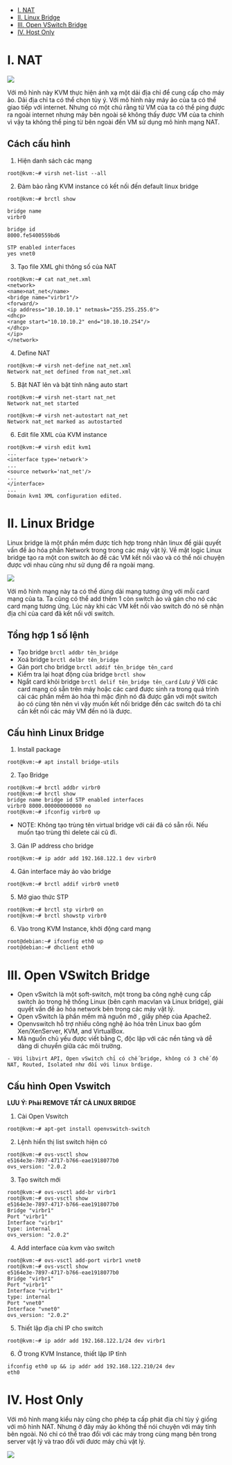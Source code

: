 ﻿- [I. NAT](#a)
- [II. Linux Bridge](#b)
- [III. Open VSwitch Bridge](#c)
- [ IV. Host Only](#d)


<a name="a"></a>
# I. NAT
<img src = "../Images/networknat.png">  

Với mô hình này KVM thực hiện ánh xạ một dải địa chỉ để cung cấp cho máy ảo. Dải địa chỉ ta có thể chọn tùy ý. Với mô hình này máy ảo của ta có thể giao tiếp với internet. Nhưng có một chú rằng từ VM của ta có thể ping được ra ngoài internet nhưng máy bên ngoài sẽ không thấy được VM của ta chính vì vậy ta không thể ping từ bên ngoài đến VM sử dụng mô hình mạng NAT.

## Cách cấu hình

1. Hiện danh sách các mạng
```
root@kvm:~# virsh net-list --all  

```  

2.  Đảm bảo rằng KVM instance có kết nối đến default linux bridge
```
root@kvm:~# brctl show  

bridge name  
virbr0

bridge id  
8000.fe5400559bd6

STP enabled interfaces  
yes vnet0
```  

3. Tạo file XML ghi thông số của NAT
```
root@kvm:~# cat nat_net.xml  
<network>  
<name>nat_net</name>  
<bridge name="virbr1"/>  
<forward/>  
<ip address="10.10.10.1" netmask="255.255.255.0">  
<dhcp>  
<range start="10.10.10.2" end="10.10.10.254"/>  
</dhcp>  
</ip>  
</network>
```  

4. Define NAT
```
root@kvm:~# virsh net-define nat_net.xml  
Network nat_net defined from nat_net.xml
```  

5. Bật NAT lên và bật tính năng auto start
```
root@kvm:~# virsh net-start nat_net  
Network nat_net started  

root@kvm:~# virsh net-autostart nat_net  
Network nat_net marked as autostarted
```  

6. Edit file XML của KVM instance

```
root@kvm:~# virsh edit kvm1  
...  
<interface type='network'>  
...  
<source network='nat_net'/>  
...  
</interface>  
...  
Domain kvm1 XML configuration edited.
```  
<a name="b"></a>
# II. Linux Bridge

Linux bridge là một phần mềm được tích hợp trong nhân linux để giải quyết vấn đề ảo hóa phần Network trong trong các máy vật lý. Về mặt logic Linux bridge tạo ra một con switch ảo để các VM kết nối vào và có thể nói chuyện được với nhau cũng như sử dụng để ra ngoài mạng.

<img src = "../Images/networkbridge.png">  

Với mô hình mạng này ta có thể dùng dải mạng tương ứng với mỗi card mạng của ta. Ta cũng có thể add thêm 1 còn switch ảo và gán cho nó các card mạng tương ứng. Lúc này khi các VM kết nối vào switch đó nó sẽ nhận địa chỉ của card đã kết nối với switch.

## Tổng hợp 1 số lệnh

-   Tạo bridge  `brctl addbr tên_bridge`
-  Xoá bridge  `brctl delbr tên_bridge`
-   Gán port cho bridge  `brctl addif tên_bridge tên_card`
-   Kiểm tra lại hoạt động của bridge  `brctl show`
-   Ngắt card khỏi bridge  `brctl delif tên_bridge tên_card`  _Lưu ý_  Với các card mạng có sẵn trên máy hoặc các card được sinh ra trong quá trình cài các phần mềm ảo hóa thì mặc định nó đã được gắn với một switch ảo có cùng tên nên vì vậy muốn kết nối bridge đến các switch đó ta chỉ cần kết nối các máy VM đến nó là được.

## Cấu hình Linux Bridge
1. Install package
```
root@kvm:~# apt install bridge-utils
```  

2.  Tạo Bridge
```
root@kvm:~# brctl addbr virbr0  
root@kvm:~# brctl show  
bridge name bridge id STP enabled interfaces  
virbr0 8000.000000000000 no  
root@kvm:~# ifconfig virbr0 up

```  

* NOTE: Không tạo trùng tên virtual bridge với cái đã có sẵn rồi. Nếu muốn tạo trùng thì delete cái cũ đi.

3. Gán IP address cho bridge
```
root@kvm:~# ip addr add 192.168.122.1 dev virbr0
```  

4. Gán interface máy ảo vào bridge
```
root@kvm:~# brctl addif virbr0 vnet0
```  

5. Mở giao thức STP
```
root@kvm:~# brctl stp virbr0 on  
root@kvm:~# brctl showstp virbr0
```  

6. Vào trong KVM Instance, khởi động card mạng
```
root@debian:~# ifconfig eth0 up  
root@debian:~# dhclient eth0
```  
<a name="c"></a>
# III. Open VSwitch Bridge
- Open vSwitch là một soft-switch, một trong ba công nghệ cung cấp switch ảo trong hệ thống Linux (bên cạnh macvlan và Linux bridge), giải quyết vấn đề ảo hóa network bên trong các máy vật lý.  
- Open vSwitch là phần mềm mã nguồn mở , giấy phép của Apache2.  
- Openvswitch hỗ trợ nhiều công nghệ ảo hóa trên Linux bao gồm Xen/XenServer, KVM, and VirtualBox.  
- Mã nguồn chủ yếu được viết bằng C, độc lập với các nền tảng và dễ dàng di chuyển giữa các môi trường.

`- Với libvirt API, Open vSwitch chỉ có chế bridge, không có 3 chế độ NAT, Routed, Isolated như đối với linux brdige.`

## Cấu hình Open Vswitch
**LƯU Ý: Phải REMOVE TẤT CẢ LINUX BRIDGE**

1. Cài Open Vswitch
```
root@kvm:~# apt-get install openvswitch-switch
```  
2. Lệnh hiển thị list switch hiện có
```
root@kvm:~# ovs-vsctl show  
e5164e3e-7897-4717-b766-eae1918077b0  
ovs_version: "2.0.2
```  

3. Tạo switch mới
```
root@kvm:~# ovs-vsctl add-br virbr1  
root@kvm:~# ovs-vsctl show  
e5164e3e-7897-4717-b766-eae1918077b0  
Bridge "virbr1"  
Port "virbr1"  
Interface "virbr1"  
type: internal  
ovs_version: "2.0.2"
```  

4.  Add interface của kvm vào switch
```
root@kvm:~# ovs-vsctl add-port virbr1 vnet0  
root@kvm:~# ovs-vsctl show  
e5164e3e-7897-4717-b766-eae1918077b0  
Bridge "virbr1"  
Port "virbr1"  
Interface "virbr1"  
type: internal  
Port "vnet0"  
Interface "vnet0"  
ovs_version: "2.0.2"
```  

5. Thiết lập địa chỉ IP cho switch
```
root@kvm:~# ip addr add 192.168.122.1/24 dev virbr1
```  

6. Ở trong KVM Instance, thiết lập IP tĩnh
```
ifconfig eth0 up && ip addr add 192.168.122.210/24 dev  
eth0
```  
<a name="d"></a>
# IV. Host Only
Với mô hình mạng kiểu này cũng cho phép ta cấp phát địa chỉ tùy ý giống với mô hình NAT. Nhưng ở đây máy ảo không thể nói chuyện với máy tính bên ngoài. Nó chỉ có thể trao đổi với các máy trong cùng mạng bên trong server vật lý và trao đổi với đươc máy chủ vật lý.

<img src = "../Images/networkisolated.png">  



